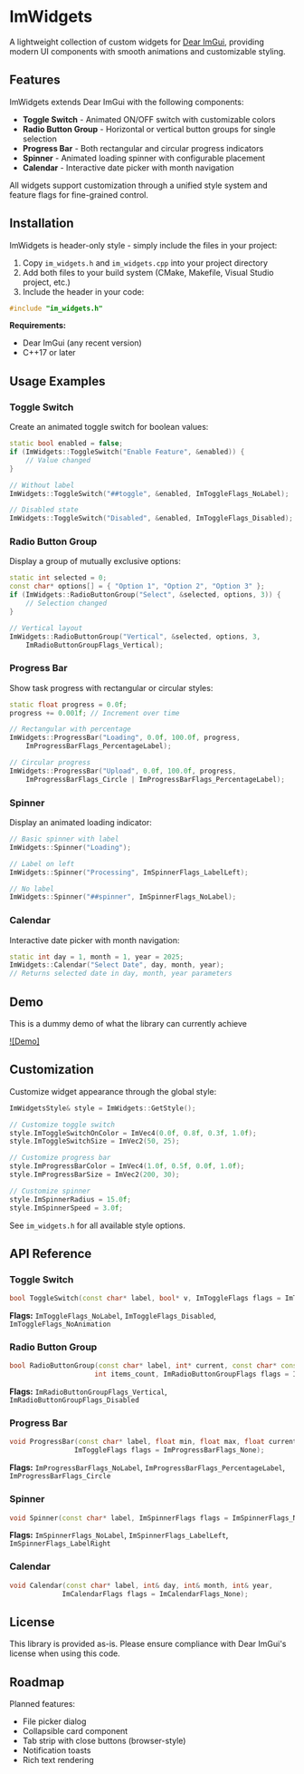 # ImWidgets

A lightweight collection of custom widgets for [Dear ImGui](https://github.com/ocornut/imgui), providing modern UI components with smooth animations and customizable styling.

## Features

ImWidgets extends Dear ImGui with the following components:

- **Toggle Switch** - Animated ON/OFF switch with customizable colors
- **Radio Button Group** - Horizontal or vertical button groups for single selection
- **Progress Bar** - Both rectangular and circular progress indicators
- **Spinner** - Animated loading spinner with configurable placement
- **Calendar** - Interactive date picker with month navigation

All widgets support customization through a unified style system and feature flags for fine-grained control.

## Installation

ImWidgets is header-only style - simply include the files in your project:

1. Copy `im_widgets.h` and `im_widgets.cpp` into your project directory
2. Add both files to your build system (CMake, Makefile, Visual Studio project, etc.)
3. Include the header in your code:

```cpp
#include "im_widgets.h"
```

**Requirements:**
- Dear ImGui (any recent version)
- C++17 or later

## Usage Examples

### Toggle Switch

Create an animated toggle switch for boolean values:

```cpp
static bool enabled = false;
if (ImWidgets::ToggleSwitch("Enable Feature", &enabled)) {
    // Value changed
}

// Without label
ImWidgets::ToggleSwitch("##toggle", &enabled, ImToggleFlags_NoLabel);

// Disabled state
ImWidgets::ToggleSwitch("Disabled", &enabled, ImToggleFlags_Disabled);
```

### Radio Button Group

Display a group of mutually exclusive options:

```cpp
static int selected = 0;
const char* options[] = { "Option 1", "Option 2", "Option 3" };
if (ImWidgets::RadioButtonGroup("Select", &selected, options, 3)) {
    // Selection changed
}

// Vertical layout
ImWidgets::RadioButtonGroup("Vertical", &selected, options, 3, 
    ImRadioButtonGroupFlags_Vertical);
```

### Progress Bar

Show task progress with rectangular or circular styles:

```cpp
static float progress = 0.0f;
progress += 0.001f; // Increment over time

// Rectangular with percentage
ImWidgets::ProgressBar("Loading", 0.0f, 100.0f, progress, 
    ImProgressBarFlags_PercentageLabel);

// Circular progress
ImWidgets::ProgressBar("Upload", 0.0f, 100.0f, progress, 
    ImProgressBarFlags_Circle | ImProgressBarFlags_PercentageLabel);
```

### Spinner

Display an animated loading indicator:

```cpp
// Basic spinner with label
ImWidgets::Spinner("Loading");

// Label on left
ImWidgets::Spinner("Processing", ImSpinnerFlags_LabelLeft);

// No label
ImWidgets::Spinner("##spinner", ImSpinnerFlags_NoLabel);
```

### Calendar

Interactive date picker with month navigation:

```cpp
static int day = 1, month = 1, year = 2025;
ImWidgets::Calendar("Select Date", day, month, year);
// Returns selected date in day, month, year parameters
```

## Demo

This is a dummy demo of what the library can currently achieve

[![Demo]](https://raw.githubusercontent.com/AlessioMantovani/ImWidgets/main/assets/demo.mp4)

## Customization
Customize widget appearance through the global style:

```cpp
ImWidgetsStyle& style = ImWidgets::GetStyle();

// Customize toggle switch
style.ImToggleSwitchOnColor = ImVec4(0.0f, 0.8f, 0.3f, 1.0f);
style.ImToggleSwitchSize = ImVec2(50, 25);

// Customize progress bar
style.ImProgressBarColor = ImVec4(1.0f, 0.5f, 0.0f, 1.0f);
style.ImProgressBarSize = ImVec2(200, 30);

// Customize spinner
style.ImSpinnerRadius = 15.0f;
style.ImSpinnerSpeed = 3.0f;
```

See `im_widgets.h` for all available style options.

## API Reference

### Toggle Switch
```cpp
bool ToggleSwitch(const char* label, bool* v, ImToggleFlags flags = ImToggleFlags_None);
```

**Flags:** `ImToggleFlags_NoLabel`, `ImToggleFlags_Disabled`, `ImToggleFlags_NoAnimation`

### Radio Button Group
```cpp
bool RadioButtonGroup(const char* label, int* current, const char* const items[], 
                     int items_count, ImRadioButtonGroupFlags flags = ImRadioButtonGroupFlags_None);
```

**Flags:** `ImRadioButtonGroupFlags_Vertical`, `ImRadioButtonGroupFlags_Disabled`

### Progress Bar
```cpp
void ProgressBar(const char* label, float min, float max, float current, 
                ImToggleFlags flags = ImProgressBarFlags_None);
```

**Flags:** `ImProgressBarFlags_NoLabel`, `ImProgressBarFlags_PercentageLabel`, `ImProgressBarFlags_Circle`

### Spinner
```cpp
void Spinner(const char* label, ImSpinnerFlags flags = ImSpinnerFlags_None);
```

**Flags:** `ImSpinnerFlags_NoLabel`, `ImSpinnerFlags_LabelLeft`, `ImSpinnerFlags_LabelRight`

### Calendar
```cpp
void Calendar(const char* label, int& day, int& month, int& year, 
             ImCalendarFlags flags = ImCalendarFlags_None);
```

## License

This library is provided as-is. Please ensure compliance with Dear ImGui's license when using this code.

## Roadmap

Planned features:
- File picker dialog
- Collapsible card component
- Tab strip with close buttons (browser-style)
- Notification toasts
- Rich text rendering
